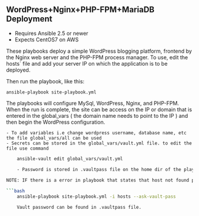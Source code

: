 ## WordPress+Nginx+PHP-FPM+MariaDB Deployment

- Requires Ansible 2.5 or newer
- Expects CentOS7 on AWS


These playbooks deploy a simple WordPress blogging platform, frontend by the Nginx web server and the
PHP-FPM process manager. To use, edit the hosts` file and add your server IP on which the application is to be deployed.

Then run the playbook, like this:

	ansible-playbook site-playbook.yml

The playbooks will configure MySql, WordPress, Nginx, and PHP-FPM. When the run
is complete, the site can be access on the IP or domain that is entered in the global_vars ( the domain name needs to point to the IP ) and then begin the WordPress configuration.

	- To add variables i.e change wordpress username, database name, etc the file global_vars/all can be used 
	- Secrets can be stored in the global_vars/vault.yml file. to edit the file use command 
```bash
	ansible-vault edit global_vars/vault.yml 

	- Password is stored in .vaultpass file on the home dir of the playbook.
	
NOTE: IF there is a error in playbook that states that host not found please use the command

```bash
	ansible-playbook site-playbook.yml -i hosts --ask-vault-pass

	Vault password can be found in .vaultpass file.	
	
